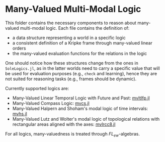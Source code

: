 # Many-Valued Multi-Modal Logic

This folder contains the necessary components to reason about many-valued
multi-modal logic.
Each file contains the definition of:
 - a data structure representing a world in a specific logic
 - a consistent definition of a Kripke frame through many-valued linear orders
 - the many-valued evaluation functions for the relations in the logic

One should notice how these structures change from the ones in `SoleLogics.jl`,
as in the latter worlds need to carry a specific value that will be used for
evaluation purposes (e.g., `check` and learning), hence they are not suited for
reasoning tasks (e.g., frames should be dynamic).

Currently supported logics are:
 - Many-Valued Linear Temporal Logic with Future and Past:
 [mvltlfp.jl](mvltlfp.jl)
 - Many-Valued Compass Logic: [mvcs.jl](mvcs.jl)
 - Many-Valued Halpern and Shoham's modal logic of time intervals:
 [mvhs.jl](mvhs.jl)
 - Many-Valued Lutz and Wolter's modal logic of topological relations with
 rectangular areas aligned with the axes: [mvlrcc8.jl](mvlrcc8.jl)

For all logics, many-valuedness is treated through $FL_{ew}$-algebras.
